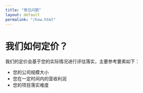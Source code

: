 ```yaml
---
title: "常见问题"
layout: default
permalink: "/how.html"
---
```

# 我们如何定价？
我们的定价会基于您的实际情况进行评估落实，主要参考要素如下：
- 您的公司规模大小
- 您在一定时间内的营收利润
- 您的项目落实难度

	


